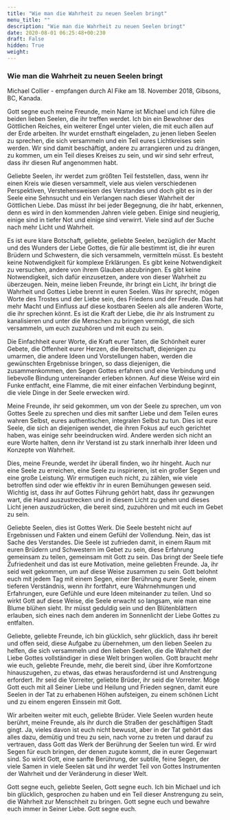 ```yaml
---
title: "Wie man die Wahrheit zu neuen Seelen bringt"
menu_title: ""
description: "Wie man die Wahrheit zu neuen Seelen bringt"
date: 2020-08-01 06:25:48+00:230
draft: False
hidden: True
weight:
---
```

### Wie man die Wahrheit zu neuen Seelen bringt

Michael Collier - empfangen durch Al Fike am 18. November 2018, Gibsons, BC, Kanada.

Gott segne euch meine Freunde, mein Name ist Michael und ich führe die beiden lieben Seelen, die ihr treffen werdet. Ich bin ein Bewohner des Göttlichen Reiches, ein weiterer Engel unter vielen, die mit euch allen auf der Erde arbeiten. Ihr wurdet ernsthaft eingeladen, zu jenen lieben Seelen zu sprechen, die sich versammeln und ein Teil eures Lichtkreises sein werden. Wir sind damit beschäftigt, andere zu arrangieren und zu drängen, zu kommen, um ein Teil dieses Kreises zu sein, und wir sind sehr erfreut, dass ihr diesen Ruf angenommen habt.

Geliebte Seelen, ihr werdet zum größten Teil feststellen, dass, wenn ihr einen Kreis wie diesen versammelt, viele aus vielen verschiedenen Perspektiven, Verstehensweisen des Verstandes und doch gibt es in der Seele eine Sehnsucht und ein Verlangen nach dieser Wahrheit der Göttlichen Liebe. Das müsst ihr bei jeder Begegnung, die ihr habt, erkennen, denn es wird in den kommenden Jahren viele geben. Einige sind neugierig, einige sind in tiefer Not und einige sind verwirrt. Viele sind auf der Suche nach mehr Licht und Wahrheit.

Es ist eure klare Botschaft, geliebte, geliebte Seelen, bezüglich der Macht und des Wunders der Liebe Gottes, die für alle bestimmt ist, die ihr euren Brüdern und Schwestern, die sich versammeln, vermitteln müsst. Es besteht keine Notwendigkeit für komplexe Erklärungen. Es gibt keine Notwendigkeit zu versuchen, andere von ihrem Glauben abzubringen. Es gibt keine Notwendigkeit, sich dafür einzusetzen, andere von dieser Wahrheit zu überzeugen. Nein, meine lieben Freunde, ihr bringt ein Licht, ihr bringt die Wahrheit und Gottes Liebe brennt in euren Seelen. Was ihr sprecht, mögen Worte des Trostes und der Liebe sein, des Friedens und der Freude. Das hat mehr Macht und Einfluss auf diese kostbaren Seelen als alle anderen Worte, die ihr sprechen könnt. Es ist die Kraft der Liebe, die ihr als Instrument zu kanalisieren und unter die Menschen zu bringen vermögt, die sich versammeln, um euch zuzuhören und mit euch zu sein.

Die Einfachheit eurer Worte, die Kraft eurer Taten, die Schönheit eurer Gebete, die Offenheit eurer Herzen, die Bereitschaft, diejenigen zu umarmen, die andere Ideen und Vorstellungen haben, werden die gewünschten Ergebnisse bringen, so dass diejenigen, die zusammenkommen, den Segen Gottes erfahren und eine Verbindung und liebevolle Bindung untereinander erleben können. Auf diese Weise wird ein Funke entfacht, eine Flamme, die mit einer einfachen Verbindung beginnt, die viele Dinge in der Seele erwecken wird.

Meine Freunde, ihr seid gekommen, um von der Seele zu sprechen, um von Gottes Seele zu sprechen und dies mit sanfter Liebe und dem Teilen eures wahren Selbst, eures authentischen, integralen Selbst zu tun. Dies ist eure Seele, die sich an diejenigen wendet, die ihren Fokus auf euch gerichtet haben, was einige sehr beeindrucken wird. Andere werden sich nicht an eure Worte halten, denn ihr Verstand ist zu stark innerhalb ihrer Ideen und Konzepte von Wahrheit.

Dies, meine Freunde, werdet ihr überall finden, wo ihr hingeht. Auch nur eine Seele zu erreichen, eine Seele zu inspirieren, ist ein großer Segen und eine große Leistung. Wir ermutigen euch nicht, zu zählen, wie viele betroffen sind oder wie effektiv ihr in euren Bemühungen gewesen seid. Wichtig ist, dass ihr auf Gottes Führung gehört habt, dass ihr gezwungen wart, die Hand auszustrecken und in diesem Licht zu gehen und dieses Licht jenen auszudrücken, die bereit sind, zuzuhören und mit euch im Gebet zu sein.

Geliebte Seelen, dies ist Gottes Werk. Die Seele besteht nicht auf Ergebnissen und Fakten und einem Gefühl der Vollendung. Nein, das ist Sache des Verstandes. Die Seele ist zufrieden damit, in einem Raum mit euren Brüdern und Schwestern im Gebet zu sein, diese Erfahrung gemeinsam zu teilen, gemeinsam mit Gott zu sein. Das bringt der Seele tiefe Zufriedenheit und das ist eure Motivation, meine geliebten Freunde. Ja, ihr seid weit gekommen, um auf diese Weise zusammen zu sein. Gott belohnt euch mit jedem Tag mit einem Segen, einer Berührung eurer Seele, einem tieferen Verständnis, wenn ihr fortfahrt, eure Wahrnehmungen und Erfahrungen, eure Gefühle und eure Ideen miteinander zu teilen. Und so wirkt Gott auf diese Weise, die Seele erwacht so langsam, wie man eine Blume blühen sieht. Ihr müsst geduldig sein und den Blütenblättern erlauben, sich eines nach dem anderen im Sonnenlicht der Liebe Gottes zu entfalten.

Geliebte, geliebte Freunde, ich bin glücklich, sehr glücklich, dass ihr bereit und offen seid, diese Aufgabe zu übernehmen, um den lieben Seelen zu helfen, die sich versammeln und den lieben Seelen, die die Wahrheit der Liebe Gottes vollständiger in diese Welt bringen wollen. Gott braucht mehr wie euch, geliebte Freunde, mehr, die bereit sind, über ihre Komfortzone hinauszugehen, zu etwas, das etwas herausfordernd ist und Anstrengung erfordert. Ihr seid die Vorreiter, geliebte Brüder, ihr seid die Vorreiter. Möge Gott euch mit all Seiner Liebe und Heilung und Frieden segnen, damit eure Seelen in der Tat zu erhabenen Höhen aufsteigen, zu einem schönen Licht und zu einem engeren Einssein mit Gott.

Wir arbeiten weiter mit euch, geliebte Brüder. Viele Seelen wurden heute berührt, meine Freunde, als ihr durch die Straßen der geschäftigen Stadt gingt. Ja, vieles davon ist euch nicht bewusst, aber in der Tat gehört das alles dazu, demütig und treu zu sein, nach vorne zu treten und darauf zu vertrauen, dass Gott das Werk der Berührung der Seelen tun wird. Er wird Segen für euch bringen, der denen zugute kommt, die in eurer Gegenwart sind. So wirkt Gott, eine sanfte Berührung, der subtile, feine Segen, der viele Samen in viele Seelen sät und ihr werdet Teil von Gottes Instrumenten der Wahrheit und der Veränderung in dieser Welt.

Gott segne euch, geliebte Seelen, Gott segne euch. Ich bin Michael und ich bin glücklich, gesprochen zu haben und ein Teil dieser Anstrengung zu sein, die Wahrheit zur Menschheit zu bringen. Gott segne euch und bewahre euch immer in Seiner Liebe. Gott segne euch.
